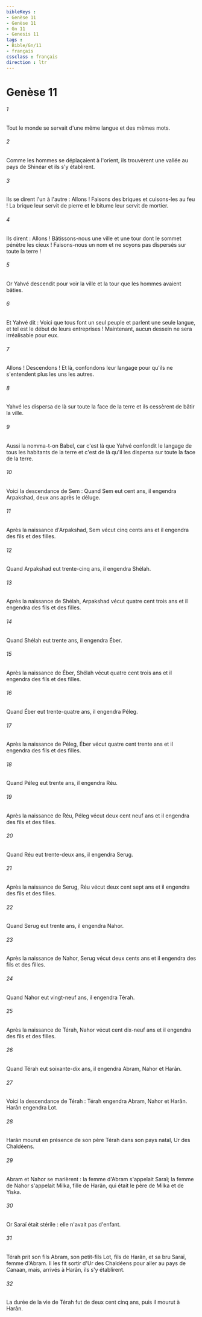 ```yaml
---
bibleKeys : 
- Genèse 11
- Genèse 11
- Gn 11
- Genesis 11
tags : 
- Bible/Gn/11
- français
cssclass : français
direction : ltr
---
```


# Genèse 11

###### 1
Tout le monde se servait d'une même langue et des mêmes mots. 
###### 2
Comme les hommes se déplaçaient à l'orient, ils trouvèrent une vallée au pays de Shinéar et ils s'y établirent. 
###### 3
Ils se dirent l'un à l'autre : Allons ! Faisons des briques et cuisons-les au feu ! La brique leur servit de pierre et le bitume leur servit de mortier. 
###### 4
Ils dirent : Allons ! Bâtissons-nous une ville et une tour dont le sommet pénètre les cieux ! Faisons-nous un nom et ne soyons pas dispersés sur toute la terre ! 
###### 5
Or Yahvé descendit pour voir la ville et la tour que les hommes avaient bâties. 
###### 6
Et Yahvé dit : Voici que tous font un seul peuple et parlent une seule langue, et tel est le début de leurs entreprises ! Maintenant, aucun dessein ne sera irréalisable pour eux. 
###### 7
Allons ! Descendons ! Et là, confondons leur langage pour qu'ils ne s'entendent plus les uns les autres. 
###### 8
Yahvé les dispersa de là sur toute la face de la terre et ils cessèrent de bâtir la ville. 
###### 9
Aussi la nomma-t-on Babel, car c'est là que Yahvé confondit le langage de tous les habitants de la terre et c'est de là qu'il les dispersa sur toute la face de la terre.
###### 10
Voici la descendance de Sem : Quand Sem eut cent ans, il engendra Arpakshad, deux ans après le déluge. 
###### 11
Après la naissance d'Arpakshad, Sem vécut cinq cents ans et il engendra des fils et des filles.
###### 12
Quand Arpakshad eut trente-cinq ans, il engendra Shélah. 
###### 13
Après la naissance de Shélah, Arpakshad vécut quatre cent trois ans et il engendra des fils et des filles.
###### 14
Quand Shélah eut trente ans, il engendra Éber. 
###### 15
Après la naissance de Éber, Shélah vécut quatre cent trois ans et il engendra des fils et des filles.
###### 16
Quand Éber eut trente-quatre ans, il engendra Péleg. 
###### 17
Après la naissance de Péleg, Éber vécut quatre cent trente ans et il engendra des fils et des filles.
###### 18
Quand Péleg eut trente ans, il engendra Réu. 
###### 19
Après la naissance de Réu, Péleg vécut deux cent neuf ans et il engendra des fils et des filles.
###### 20
Quand Réu eut trente-deux ans, il engendra Serug. 
###### 21
Après la naissance de Serug, Réu vécut deux cent sept ans et il engendra des fils et des filles.
###### 22
Quand Serug eut trente ans, il engendra Nahor. 
###### 23
Après la naissance de Nahor, Serug vécut deux cents ans et il engendra des fils et des filles.
###### 24
Quand Nahor eut vingt-neuf ans, il engendra Térah. 
###### 25
Après la naissance de Térah, Nahor vécut cent dix-neuf ans et il engendra des fils et des filles.
###### 26
Quand Térah eut soixante-dix ans, il engendra Abram, Nahor et Harân.
###### 27
Voici la descendance de Térah : Térah engendra Abram, Nahor et Harân. Harân engendra Lot. 
###### 28
Harân mourut en présence de son père Térah dans son pays natal, Ur des Chaldéens. 
###### 29
Abram et Nahor se marièrent : la femme d'Abram s'appelait Saraï; la femme de Nahor s'appelait Milka, fille de Harân, qui était le père de Milka et de Yiska. 
###### 30
Or Saraï était stérile : elle n'avait pas d'enfant.
###### 31
Térah prit son fils Abram, son petit-fils Lot, fils de Harân, et sa bru Saraï, femme d'Abram. Il les fit sortir d'Ur des Chaldéens pour aller au pays de Canaan, mais, arrivés à Harân, ils s'y établirent.
###### 32
La durée de la vie de Térah fut de deux cent cinq ans, puis il mourut à Harân.

